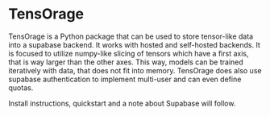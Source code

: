# TensOrage

TensOrage is a Python package that can be used to store tensor-like data into a supabase backend.
It works with hosted and self-hosted backends. It is focused to utilize numpy-like slicing of 
tensors which have a first axis, that is way larger than the other axes.
This way, models can be trained iteratively with data, that does not fit into memory.
TensOrage does also use supabase authentication to implement multi-user and can even define
quotas.

Install instructions, quickstart and a note about Supabase will follow.